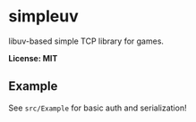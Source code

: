 # simpleuv

libuv-based simple TCP library for games.

**License: MIT**

## Example

See `src/Example` for basic auth and serialization!
